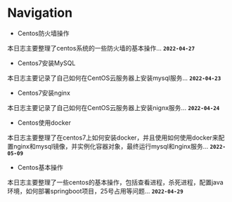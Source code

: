 # Navigation

- Centos防火墙操作

本日志主要整理了centos系统的一些防火墙的基本操作...
**`2022-04-27`**

- Centos7安装MySQL

本日志主要记录了自己如何在CentOS云服务器上安装mysql服务...
**`2022-04-23`**

- Centos7安装nginx

本日志主要记录了自己如何在CentOS云服务器上安装nignx服务...
**`2022-04-24`**

- Centos使用docker

本日志主要整理了在centos7上如何安装docker，并且使用如何使用docker来配置nginx和mysql镜像，并实例化容器对象，最终运行mysql和nginx服务...
**`2022-05-09`**

- Centos基本操作

本日志主要整理了一些centos的基本操作，包括查看进程，杀死进程，配置java环境，如何部署springboot项目，25号占用等问题...
**`2022-04-29`**
